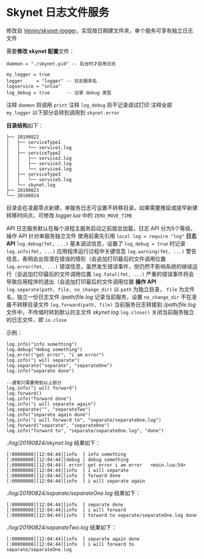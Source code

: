 # Skynet 日志文件服务
修改自 [Veinin/skynet-logger](https://github.com/Veinin/skynet-logger)，实现按日期建文件夹，单个服务可享有独立日志文件

需要**修改 skynet 配置**文件：
```
daemon = "./skynet.pid" -- 后台时才启用日志

my_logger = true
logger     = "logger" -- 日志服务名
logservice = "snlua"
log_debug = true      -- 记录 debug 类型
```
注释 `daemon` 将调用 `print`
注释 `log_debug` 将不记录调试打印
注释全部 `my_logger` 以下部分会转到调用到 `skynet.error`

**目录结构**如下：
```
├── 20190822
│   ├── serviceType1
│   │   └── service1.log
│   ├── serviceType2
│   │   ├── service2.log
│   │   ├── service3.log
│   │   └── service4.log
│   ├── serviceType3
│   │   └── service5.log
│   └── skynet.log
├── 20190823
└── 20190824
```
目录会在凌晨零点新建，单服务日志可设置不转移目录。如果需要推延或提早新建转移时间点，可修改 *logger.lua* 中的 `ZERO_MOVE_TIME`

API
日志服务默认在每个进程主服务启动之前就会加载，日志 API 分为5个等级，操作 API 针对单服务独立文件
使用前需先引用 `local log = require "log"`
**日志 API**
`log.debug(fmt, ...)` 基本调试信息，设置了 `log_debug = true` 时记录
`log.info(fmt, ...)` 应用程序运行过程中关键信息
`log.warning(fmt, ...)` 警告信息，表明会出现潜在错误的情形（会追加打印最后的文件调用位置
`log.error(fmt, ...)` 错误信息，虽然发生错误事件，但仍然不影响系统的继续运行（会追加打印最后的文件调用位置
`log.fatal(fmt, ...)` 严重的错误事件将会导致应用程序的退出（会追加打印最后的文件调用位置
**操作 API**
`log.separate(path, file, no_change_dir)` 以 `path` 为独立目录， `file` 为文件名，独立一份日志文件 */path/file.log* 记录当前服务，设置 `no_change_dir` 不在凌晨不转移目录文件
`log.forward(path, file)` 当前服务日志转接到 */path/file.log* 文件中，不传值时转到默认的主文件 *skynet.log*
`log.close()` 关闭当前服务独立的日志文件，即 `io.close`

示例：
```
log.info("info something")
log.debug("debug something")
log.error("get error", "i am error")
log.info("i will separate")
log.separate("separate", "separateOne")
log.info("separate done")

--通常只需要用到以上部分
log.info("i will forward")
log.forward()
log.info("forward done")
log.info("i will separate again")
log.separate("", "separateTwo")
log.info("separate again done")
log.info("i will forward to", "separate/separateOne.log")
log.forward("separate", "separateOne")
log.info("forward to", "separate/separateOne.log", "done")
```
*./log/20190824/skynet.log* 结果如下：
```
[:00000008][12:04:44][info  ] info something
[:00000008][12:04:44][debug ] debug something
[:00000008][12:04:44][ error] get error i am error   <main.lua:54>
[:00000008][12:04:44][info  ] i will separate
[:00000008][12:04:44][info  ] forward done
[:00000008][12:04:44][info  ] i will separate again
```
*./log/20190824/separate/separateOne.log* 结果如下：
```
[:00000008][12:04:44][info  ] separate done
[:00000008][12:04:44][info  ] i will forward
[:00000008][12:04:44][info  ] forward to separate/separateOne.log done
```
*./log/20190824/separateTwo.log* 结果如下：
```
[:00000008][12:04:44][info  ] separate again done
[:00000008][12:04:44][info  ] i will forward to separate/separateOne.log
```
